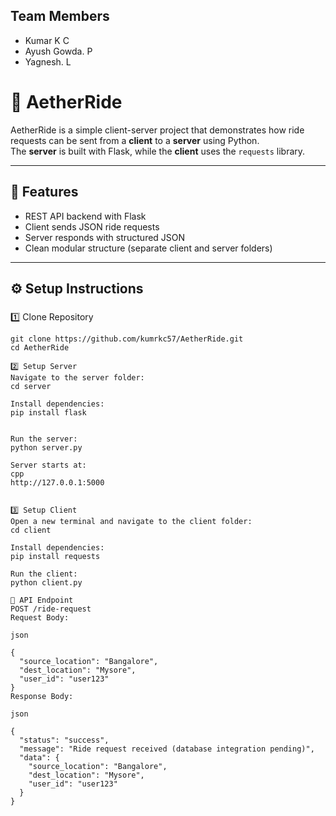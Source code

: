 
## Team Members

- Kumar K C
- Ayush Gowda. P
- Yagnesh. L 

# 🚖 AetherRide

AetherRide is a simple client-server project that demonstrates how ride requests can be sent from a **client** to a **server** using Python.  
The **server** is built with Flask, while the **client** uses the `requests` library.

---

## 🚀 Features
- REST API backend with Flask  
- Client sends JSON ride requests  
- Server responds with structured JSON  
- Clean modular structure (separate client and server folders)  

---

## ⚙️ Setup Instructions

###
1️⃣ Clone Repository
```
git clone https://github.com/kumrkc57/AetherRide.git
cd AetherRide

2️⃣ Setup Server
Navigate to the server folder:
cd server

Install dependencies:
pip install flask


Run the server:
python server.py

Server starts at:
cpp
http://127.0.0.1:5000


3️⃣ Setup Client
Open a new terminal and navigate to the client folder:
cd client

Install dependencies:
pip install requests

Run the client:
python client.py

📌 API Endpoint
POST /ride-request
Request Body:

json

{
  "source_location": "Bangalore",
  "dest_location": "Mysore",
  "user_id": "user123"
}
Response Body:

json

{
  "status": "success",
  "message": "Ride request received (database integration pending)",
  "data": {
    "source_location": "Bangalore",
    "dest_location": "Mysore",
    "user_id": "user123"
  }
}
